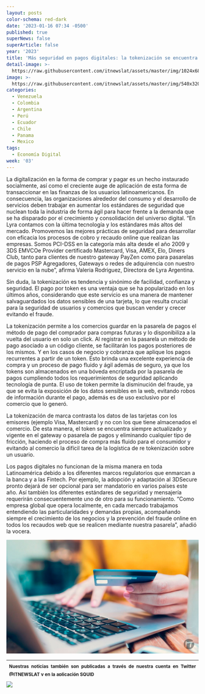 ```yaml
---
layout: posts
color-schema: red-dark
date: '2023-01-16 07:34 -0500'
published: true
superNews: false
superArticle: false
year: '2023'
title: 'Más seguridad en pagos digitales: la tokenización se encuentra en auge'
detail-image: >-
  https://raw.githubusercontent.com/itnewslat/assets/master/img/1024x680/pago-tdc-online-g.jpg
image: >-
  https://raw.githubusercontent.com/itnewslat/assets/master/img/540x320/pago-tdc-online-p.jpg
categories:
  - Venezuela
  - Colombia
  - Argentina
  - Perú
  - Ecuador
  - Chile
  - Panama
  - Mexico
tags:
  - Economía Digital
week: '03'
---
```

La digitalización en la forma de comprar y pagar es un hecho instaurado socialmente, así como el creciente auge de aplicación de esta forma de transaccionar en las finanzas de los usuarios latinoamericanos. En consecuencia, las organizaciones alrededor del consumo y el desarrollo de servicios deben trabajar en aumentar los estándares de seguridad que nuclean toda la industria de forma ágil  para hacer frente a la demanda que se ha disparado por el crecimiento y consolidación del universo digital. “En Lyra contamos con la última tecnología y los estándares más altos del mercado. Promovemos las mejores prácticas de seguridad para desarrollar con eficacia los procesos de cobro y recaudo online que realizan las empresas. Somos PCI-DSS en la categoría más alta desde el año 2009 y 3DS EMVCOe Provider certificado Mastercard, Visa, AMEX, Elo, Diners Club, tanto para clientes de nuestro gateway PayZen como para pasarelas de pagos PSP Agregadores, Gateways o redes de adquirencia con nuestro servicio en la nube”, afirma Valeria Rodriguez, Directora de Lyra Argentina.

Sin duda, la tokenización es tendencia y sinónimo de facilidad, confianza y seguridad. El pago por token es una ventaja que se ha popularizado en los últimos años, considerando que este servicio es una manera de mantener salvaguardados los datos sensibles de una tarjeta, lo que resulta crucial para la seguridad de usuarios y comercios que buscan vender y crecer evitando el fraude. 

La tokenización permite a los comercios guardar en la pasarela de pagos el método de pago del comprador para compras futuras y lo disponibiliza a la vuelta del usuario en solo un click.  Al registrar en la pasarela un método de pago asociado a un código cliente, se facilitarán los pagos posteriores de los mismos. Y en los casos de negocio y cobranza que aplique los pagos recurrentes a partir de un token. Esto brinda una excelente experiencia de compra y un proceso de pago fluido y ágil además de seguro, ya que los tokens son almacenados en una bóveda encriptada por la pasarela de pagos cumpliendo todos los requerimientos de seguridad aplicando tecnología de punta. El uso de token permite la disminución del fraude, ya que se evita la exposición de los datos sensibles en la web, evitando robos de información durante el pago, además es de uso exclusivo por el comercio que lo generó.

La tokenización de marca contrasta los datos de las tarjetas con los emisores (ejemplo Visa, Mastercard) y no con los que tiene almacenados el comercio. De esta manera, el token se encuentra siempre actualizado y vigente en el gateway o pasarela de pagos y eliminando cualquier tipo de fricción, haciendo el proceso de compra más fluido para el consumidor y evitando al comercio la difícil tarea de la logística de re tokenización sobre un usuario.

Los pagos digitales no funcionan de la misma manera en toda Latinoamérica debido a los diferentes marcos regulatorios que enmarcan a la banca y a las Fintech. Por ejemplo, la adopción y adaptación al 3DSecure pronto dejará de ser opcional para ser mandatorio en varios países este año. Así también los diferentes estándares de seguridad y mensajería requerirán consecuentemente uno de otro para su funcionamiento. “Como empresa global que opera localmente, en cada mercado trabajamos entendiendo las particularidades y demandas propias, acompañando siempre el crecimiento de los negocios y la prevención del fraude online en todos los recaudos web que se realicen mediante nuestra pasarela”, añadió la vocera.


![](https://raw.githubusercontent.com/itnewslat/assets/master/img/540x320/pago-tdc-online-p.jpg)

<table style="height: 42px;" width="569">
<tbody>
<tr>
<td style="text-align: justify;"><sub><strong>Nuestras noticias también son publicadas a través de nuestra cuenta en Twitter <a href="https://twitter.com/itnewslat?lang=es">@ITNEWSLAT</a> y en la aplicación <a href="https://squidapp.co/en/">SQUID</a></strong></sub></td>
</tr>
</tbody>
</table>

<img src="https://tracker.metricool.com/c3po.jpg?hash=56f88a41e39ab42c063cc51676587a04"/>
